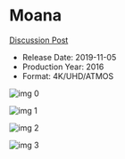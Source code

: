 # Moana

[Discussion Post](https://www.avsforum.com/threads/bass-eq-for-filtered-movies.2995212/post-58424232)

* Release Date: 2019-11-05
* Production Year: 2016
* Format: 4K/UHD/ATMOS

![img 0](https://i.imgur.com/46rFL77.jpg)

![img 1](https://i.imgur.com/SENzU70.png)

![img 2](https://i.imgur.com/1LKw0JE.jpg)

![img 3](https://i.imgur.com/AtaNh2j.jpg)

